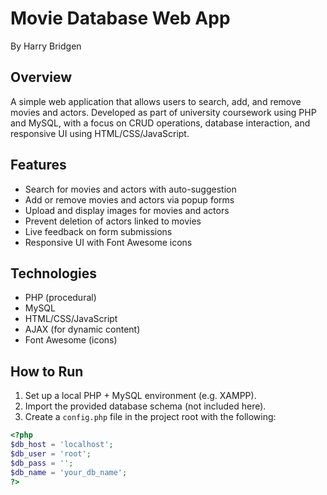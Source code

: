 # Movie Database Web App

By Harry Bridgen

## Overview

A simple web application that allows users to search, add, and remove movies and actors. Developed as part of university coursework using PHP and MySQL, with a focus on CRUD operations, database interaction, and responsive UI using HTML/CSS/JavaScript.

## Features

-   Search for movies and actors with auto-suggestion
-   Add or remove movies and actors via popup forms
-   Upload and display images for movies and actors
-   Prevent deletion of actors linked to movies
-   Live feedback on form submissions
-   Responsive UI with Font Awesome icons

## Technologies

-   PHP (procedural)
-   MySQL
-   HTML/CSS/JavaScript
-   AJAX (for dynamic content)
-   Font Awesome (icons)

## How to Run

1. Set up a local PHP + MySQL environment (e.g. XAMPP).
2. Import the provided database schema (not included here).
3. Create a `config.php` file in the project root with the following:

```php
<?php
$db_host = 'localhost';
$db_user = 'root';
$db_pass = '';
$db_name = 'your_db_name';
?>
```
